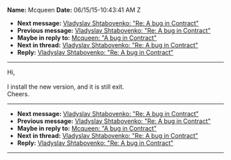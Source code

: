 **Name:** Mcqueen
**Date:** 06/15/15-10:43:41 AM Z

  - **Next message:** [Vladyslav Shtabovenko: "Re: A bug in
    Contract"](0917.html)
  - **Previous message:** [Vladyslav Shtabovenko: "Re: A bug in
    Contract"](0915.html)
  - **Maybe in reply to:** [Mcqueen: "A bug in Contract"](0914.html)
  - **Next in thread:** [Vladyslav Shtabovenko: "Re: A bug in
    Contract"](0917.html)
  - **Reply:** [Vladyslav Shtabovenko: "Re: A bug in
    Contract"](0917.html)

-----

Hi,  
   
I install the new version, and it is still exit.  
Cheers.  

-----

  - **Next message:** [Vladyslav Shtabovenko: "Re: A bug in
    Contract"](0917.html)
  - **Previous message:** [Vladyslav Shtabovenko: "Re: A bug in
    Contract"](0915.html)
  - **Maybe in reply to:** [Mcqueen: "A bug in Contract"](0914.html)
  - **Next in thread:** [Vladyslav Shtabovenko: "Re: A bug in
    Contract"](0917.html)
  - **Reply:** [Vladyslav Shtabovenko: "Re: A bug in
    Contract"](0917.html)

-----

